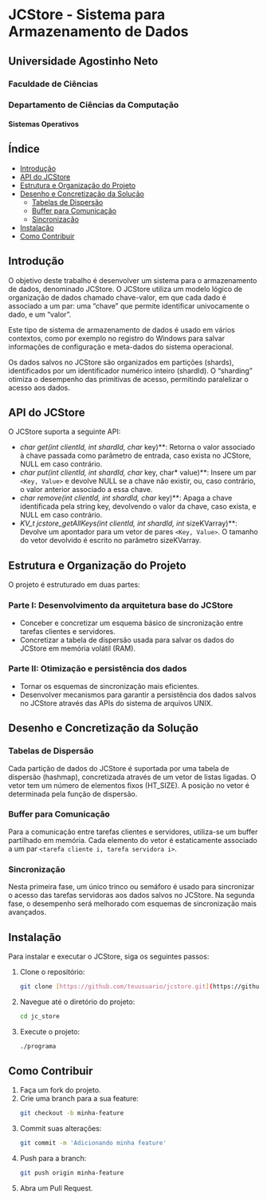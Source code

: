 # JCStore - Sistema para Armazenamento de Dados

## Universidade Agostinho Neto
### Faculdade de Ciências
### Departamento de Ciências da Computação
#### Sistemas Operativos

## Índice
- [Introdução](#introdução)
- [API do JCStore](#api-do-jcstore)
- [Estrutura e Organização do Projeto](#estrutura-e-organização-do-projeto)
- [Desenho e Concretização da Solução](#desenho-e-concretização-da-solução)
  - [Tabelas de Dispersão](#tabelas-de-dispersão)
  - [Buffer para Comunicação](#buffer-para-comunicação)
  - [Sincronização](#sincronização)
- [Instalação](#instalação)
- [Como Contribuir](#como-contribuir)

## Introdução
O objetivo deste trabalho é desenvolver um sistema para o armazenamento de dados, denominado JCStore. O JCStore utiliza um modelo lógico de organização de dados chamado chave-valor, em que cada dado é associado a um par: uma “chave” que permite identificar univocamente o dado, e um “valor”.

Este tipo de sistema de armazenamento de dados é usado em vários contextos, como por exemplo no registro do Windows para salvar informações de configuração e meta-dados do sistema operacional.

Os dados salvos no JCStore são organizados em partições (shards), identificados por um identificador numérico inteiro (shardId). O “sharding” otimiza o desempenho das primitivas de acesso, permitindo paralelizar o acesso aos dados.

## API do JCStore
O JCStore suporta a seguinte API:

- **char* get(int clientId, int shardId, char* key)**: Retorna o valor associado à chave passada como parâmetro de entrada, caso exista no JCStore, NULL em caso contrário.
- **char* put(int clientId, int shardId, char* key, char* value)**: Insere um par `<Key, Value>` e devolve NULL se a chave não existir, ou, caso contrário, o valor anterior associado a essa chave.
- **char* remove(int clientId, int shardId, char* key)**: Apaga a chave identificada pela string key, devolvendo o valor da chave, caso exista, e NULL em caso contrário.
- **KV_t* jcstore_getAllKeys(int clientId, int shardId, int* sizeKVarray)**: Devolve um apontador para um vetor de pares `<Key, Value>`. O tamanho do vetor devolvido é escrito no parâmetro sizeKVarray.

## Estrutura e Organização do Projeto
O projeto é estruturado em duas partes:

### Parte I: Desenvolvimento da arquitetura base do JCStore
- Conceber e concretizar um esquema básico de sincronização entre tarefas clientes e servidores.
- Concretizar a tabela de dispersão usada para salvar os dados do JCStore em memória volátil (RAM).

### Parte II: Otimização e persistência dos dados
- Tornar os esquemas de sincronização mais eficientes.
- Desenvolver mecanismos para garantir a persistência dos dados salvos no JCStore através das APIs do sistema de arquivos UNIX.

## Desenho e Concretização da Solução

### Tabelas de Dispersão
Cada partição de dados do JCStore é suportada por uma tabela de dispersão (hashmap), concretizada através de um vetor de listas ligadas. O vetor tem um número de elementos fixos (HT_SIZE). A posição no vetor é determinada pela função de dispersão.

### Buffer para Comunicação
Para a comunicação entre tarefas clientes e servidores, utiliza-se um buffer partilhado em memória. Cada elemento do vetor é estaticamente associado a um par `<tarefa cliente i, tarefa servidora i>`.

### Sincronização
Nesta primeira fase, um único trinco ou semáforo é usado para sincronizar o acesso das tarefas servidoras aos dados salvos no JCStore. Na segunda fase, o desempenho será melhorado com esquemas de sincronização mais avançados.

## Instalação
Para instalar e executar o JCStore, siga os seguintes passos:

1. Clone o repositório:
    ```sh
    git clone [https://github.com/teuusuario/jcstore.git](https://github.com/LukokiMakuntimaDaniel/JC_STRORE.git)
    ```
2. Navegue até o diretório do projeto:
    ```sh
    cd jc_store
    ```
3. Execute o projeto:
    ```sh
    ./programa
    ```

## Como Contribuir
1. Faça um fork do projeto.
2. Crie uma branch para a sua feature:
    ```sh
    git checkout -b minha-feature
    ```
3. Commit suas alterações:
    ```sh
    git commit -m 'Adicionando minha feature'
    ```
4. Push para a branch:
    ```sh
    git push origin minha-feature
    ```
5. Abra um Pull Request.


